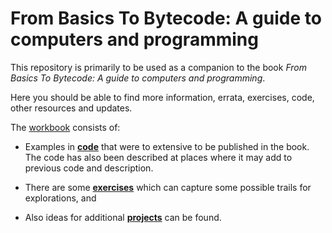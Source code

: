 # From Basics To Bytecode: A guide to computers and programming

This repository is primarily to be used as a companion to the book *From Basics To Bytecode: A guide to computers and programming*.

Here you should be able to find more information, errata, exercises, code, other resources and updates.

The [workbook](./workbook) consists of:

* Examples in [__code__](./workbook/code) that were to extensive to be published in the book. The code has also been described at places where it may add to previous code and description.

* There are some [__exercises__](./workbook/exercises) which can capture some possible trails for explorations, and

* Also ideas for additional [__projects__](./workbook/projects) can be found.

